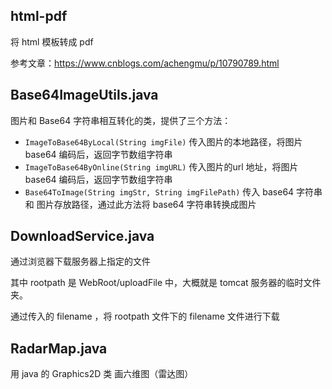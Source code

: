 ## html-pdf

将 html 模板转成 pdf

参考文章：https://www.cnblogs.com/achengmu/p/10790789.html



## Base64ImageUtils.java

图片和 Base64 字符串相互转化的类，提供了三个方法：

- `ImageToBase64ByLocal(String imgFile)` 传入图片的本地路径，将图片 base64 编码后，返回字节数组字符串
- `ImageToBase64ByOnline(String imgURL)`  传入图片的url 地址，将图片 base64 编码后，返回字节数组字符串
- `Base64ToImage(String imgStr, String imgFilePath)` 传入 base64 字符串 和 图片存放路径，通过此方法将 base64 字符串转换成图片



## DownloadService.java

通过浏览器下载服务器上指定的文件

其中 rootpath 是 WebRoot/uploadFile 中，大概就是 tomcat 服务器的临时文件夹。

通过传入的 filename ，将 rootpath 文件下的 filename 文件进行下载

## RadarMap.java
用 java 的 Graphics2D 类 画六维图（雷达图）
